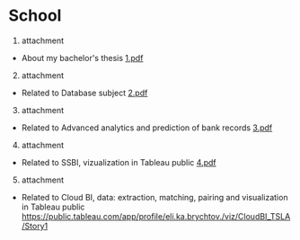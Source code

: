 # School
1. attachment
* About my bachelor's thesis
[1.pdf](https://github.com/TomasFanta/School/files/10891384/1.pdf)
2. attachment
* Related to Database subject
[2.pdf](https://github.com/TomasFanta/School/files/10891389/2.pdf)
3. attachment
* Related to Advanced analytics and prediction of bank records
[3.pdf](https://github.com/TomasFanta/School/files/10891395/3.pdf)
4. attachment
* Related to SSBI, vizualization in Tableau public
[4.pdf](https://github.com/TomasFanta/School/files/10891396/4.pdf)
5. attachment
* Related to Cloud BI, data: extraction, matching, pairing and visualization in Tableau public
https://public.tableau.com/app/profile/eli.ka.brychtov./viz/CloudBI_TSLA/Story1
